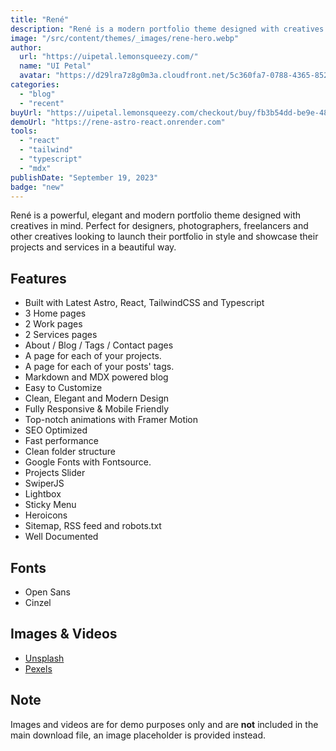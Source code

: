 ```yaml
---
title: "René"
description: "René is a modern portfolio theme designed with creatives in mind."
image: "/src/content/themes/_images/rene-hero.webp"
author:
  url: "https://uipetal.lemonsqueezy.com/"
  name: "UI Petal"
  avatar: "https://d29lra7z8g0m3a.cloudfront.net/5c360fa7-0788-4365-852b-0460eb492096/img/favicon.png"
categories:
  - "blog"
  - "recent"
buyUrl: "https://uipetal.lemonsqueezy.com/checkout/buy/fb3b54dd-be9e-489c-8bc3-80753cf44649"
demoUrl: "https://rene-astro-react.onrender.com"
tools:
  - "react"
  - "tailwind"
  - "typescript"
  - "mdx"
publishDate: "September 19, 2023"
badge: "new"
---
```


<p>
  René is a powerful, elegant and modern portfolio theme designed with creatives in mind. Perfect
  for designers, photographers, freelancers and other creatives looking to launch their portfolio in
  style and showcase their projects and services in a beautiful way.
</p>
<h2>Features</h2>
<ul>
  <li>Built with Latest Astro, React, TailwindCSS and Typescript</li>
  <li>3 Home pages</li>
  <li>2 Work pages</li>
  <li>2 Services pages</li>
  <li>About / Blog / Tags / Contact pages</li>
  <li>A page for each of your projects.</li>
  <li>A page for each of your posts' tags.</li>
  <li>Markdown and MDX powered blog</li>
  <li>Easy to Customize</li>
  <li>Clean, Elegant and Modern Design</li>
  <li>Fully Responsive &amp; Mobile Friendly</li>
  <li>Top-notch animations with Framer Motion</li>
  <li>SEO Optimized</li>
  <li>Fast performance</li>
  <li>Clean folder structure</li>
  <li>Google Fonts with Fontsource.</li>
  <li>Projects Slider</li>
  <li>SwiperJS</li>
  <li>Lightbox</li>
  <li>Sticky Menu</li>
  <li>Heroicons</li>
  <li>Sitemap, RSS feed and robots.txt</li>
  <li>Well Documented</li>
</ul>
<h2>Fonts</h2>
<ul>
  <li>Open Sans</li>
  <li>Cinzel</li>
</ul>
<h2>Images &amp; Videos</h2>
<ul>
  <li><a href="https://unsplash.com" target="_blank" rel="noopener noreferrer">Unsplash</a></li>
  <li><a href="https://www.pexels.com" target="_blank" rel="noopener noreferrer">Pexels</a></li>
</ul>
<h2>Note</h2>
<p>
  Images and videos are for demo purposes only and are <strong>not</strong> included in the main
  download file, an image placeholder is provided instead.
</p>
